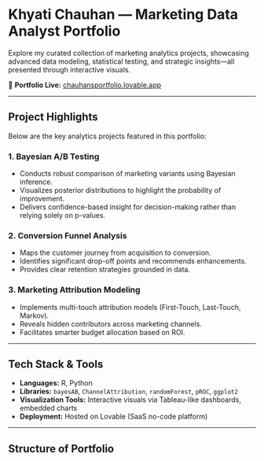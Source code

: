 #  Khyati Chauhan — Marketing Data Analyst Portfolio

Explore my curated collection of marketing analytics projects, showcasing advanced data modeling, statistical testing, and strategic insights—all presented through interactive visuals.

🔗 **Portfolio Live:** [chauhansportfolio.lovable.app](https://chauhansportfolio.lovable.app)

---

##  Project Highlights

Below are the key analytics projects featured in this portfolio:

### **1. Bayesian A/B Testing**
- Conducts robust comparison of marketing variants using Bayesian inference.
- Visualizes posterior distributions to highlight the probability of improvement.
- Delivers confidence-based insight for decision-making rather than relying solely on p-values.

### **2. Conversion Funnel Analysis**
- Maps the customer journey from acquisition to conversion.
- Identifies significant drop-off points and recommends enhancements.
- Provides clear retention strategies grounded in data.

### **3. Marketing Attribution Modeling**
- Implements multi-touch attribution models (First-Touch, Last-Touch, Markov).
- Reveals hidden contributors across marketing channels.
- Facilitates smarter budget allocation based on ROI.

---

##  Tech Stack & Tools

- **Languages:** R, Python  
- **Libraries:** `bayesAB`, `ChannelAttribution`, `randomForest`, `pROC`, `ggplot2`  
- **Visualization Tools:** Interactive visuals via Tableau-like dashboards, embedded charts  
- **Deployment:** Hosted on Lovable (SaaS no-code platform)

---

##  Structure of Portfolio

